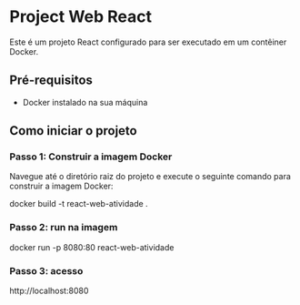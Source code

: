 # Project Web React

Este é um projeto React configurado para ser executado em um contêiner Docker.

## Pré-requisitos

- Docker instalado na sua máquina

## Como iniciar o projeto

### Passo 1: Construir a imagem Docker

Navegue até o diretório raiz do projeto e execute o seguinte comando para construir a imagem Docker:

docker build -t react-web-atividade .

### Passo 2: run na imagem

docker run -p 8080:80 react-web-atividade

### Passo 3: acesso 

http://localhost:8080